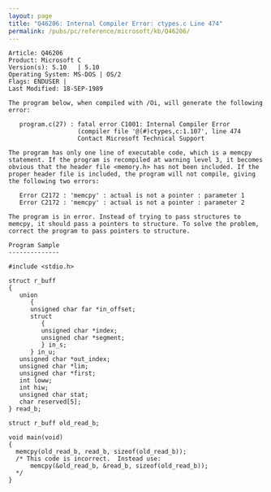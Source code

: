 ```yaml
---
layout: page
title: "Q46206: Internal Compiler Error: ctypes.c Line 474"
permalink: /pubs/pc/reference/microsoft/kb/Q46206/
---
```


	Article: Q46206
	Product: Microsoft C
	Version(s): 5.10   | 5.10
	Operating System: MS-DOS | OS/2
	Flags: ENDUSER |
	Last Modified: 18-SEP-1989
	
	The program below, when compiled with /Oi, will generate the following
	error:
	
	   program.c(27) : fatal error C1001: Internal Compiler Error
	                   (compiler file '@(#)ctypes,c:1.107', line 474
	                   Contact Microsoft Technical Support
	
	The program has only one line of executable code, which is a memcpy
	statement. If the program is recompiled at warning level 3, it becomes
	obvious that the header file <memory.h> has not been included. If the
	proper header file is included, the program will not compile, giving
	the following two errors:
	
	   Error C2172 : 'memcpy' : actual is not a pointer : parameter 1
	   Error C2172 : 'memcpy' : actual is not a pointer : parameter 2
	
	The program is in error. Instead of trying to pass structures to
	memcpy, it should pass a pointers to structure. To solve the problem,
	correct the program to pass pointers to structure.
	
	Program Sample
	--------------
	
	#include <stdio.h>
	
	struct r_buff
	{
	   union
	      {
	      unsigned char far *in_offset;
	      struct
	         {
	         unsigned char *index;
	         unsigned char *segment;
	         } in_s;
	      } in_u;
	   unsigned char *out_index;
	   unsigned char *lim;
	   unsigned char *first;
	   int loww;
	   int hiw;
	   unsigned char stat;
	   char reserved[5];
	} read_b;
	
	struct r_buff old_read_b;
	
	void main(void)
	{
	  memcpy(old_read_b, read_b, sizeof(old_read_b));
	  /* This code is incorrect.  Instead use:
	      memcpy(&old_read_b, &read_b, sizeof(old_read_b));
	  */
	}

